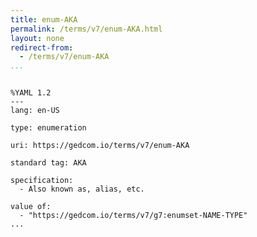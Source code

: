 ```yaml
---
title: enum-AKA
permalink: /terms/v7/enum-AKA.html
layout: none
redirect-from:
  - /terms/v7/enum-AKA
...
```


```

%YAML 1.2
---
lang: en-US

type: enumeration

uri: https://gedcom.io/terms/v7/enum-AKA

standard tag: AKA

specification:
  - Also known as, alias, etc.

value of:
  - "https://gedcom.io/terms/v7/g7:enumset-NAME-TYPE"
...

```
